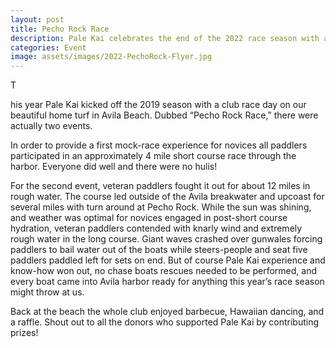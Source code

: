 ```yaml
---
layout: post
title: Pecho Rock Race
description: Pale Kai celebrates the end of the 2022 race season with an informal paddle event, luau lunch and raffle. Click here for details!
categories: Event
image: assets/images/2022-PechoRock-Flyer.jpg
---
```

T





his year Pale Kai kicked off the 2019 season with a club race day on our beautiful home turf in Avila Beach.  Dubbed “Pecho Rock Race,” there were actually two events. 

In order to provide a first mock-race experience for novices all paddlers participated in an approximately 4 mile short course race through the harbor. Everyone did well and there were no hulis! 

For the second event, veteran paddlers fought it out for about 12 miles in rough water. The course led outside of the Avila breakwater and upcoast for several miles with turn around at Pecho Rock. While the sun was shining, and weather was optimal for novices engaged in post-short course hydration, veteran paddlers contended with knarly wind and extremely rough water in the long course. Giant waves crashed over gunwales forcing paddlers to bail water out of the boats while steers-people and seat five paddlers paddled left for sets on end.  But of course Pale Kai experience and know-how won out, no chase boats rescues needed to be performed, and every boat came into Avila harbor ready for anything this year’s race season might throw at us. 

Back at the beach the whole club enjoyed barbecue, Hawaiian dancing, and a raffle. Shout out to all the donors who supported Pale Kai by contributing prizes!  



